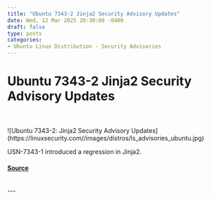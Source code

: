 ```yaml
---
title: "Ubuntu 7343-2 Jinja2 Security Advisory Updates"
date: Wed, 12 Mar 2025 20:30:08 -0400
draft: false
type: posts
categories: 
- Ubuntu Linux Distribution - Security Advisories
---
```

# Ubuntu 7343-2 Jinja2 Security Advisory Updates

<br/>

<br/>
![Ubuntu 7343-2: Jinja2 Security Advisory Updates](https://linuxsecurity.com//images/distros/ls_advisories_ubuntu.jpg)

USN-7343-1 introduced a regression in Jinja2.

#### [Source](https://linuxsecurity.com/advisories/ubuntu/ubuntu-7343-2-jinja2-security-advisory-updates-q9lbyowkyiw5)

<br/>
---
